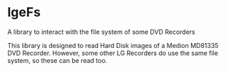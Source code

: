 # lgeFs
A library to interact with the file system of some DVD Recorders

This library is designed to read Hard Disk images of a Medion MD81335 DVD Recorder. 
However, some other LG Recorders do use the same file system, so these can be read too.
